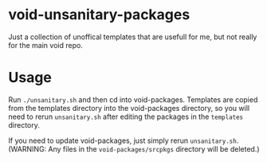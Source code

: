 # void-unsanitary-packages
Just a collection of unoffical templates that are usefull for me, but not really for the main void repo.

# Usage
Run `./unsanitary.sh` and then cd into void-packages. Templates are copied from the templates directory into the void-packages directory, so you will need to rerun `unsanitary.sh` after editing the packages in the `templates` directory.

If you need to update void-packages, just simply rerun `unsanitary.sh`. (WARNING: Any files in the `void-packages/srcpkgs` directory will be deleted.)
